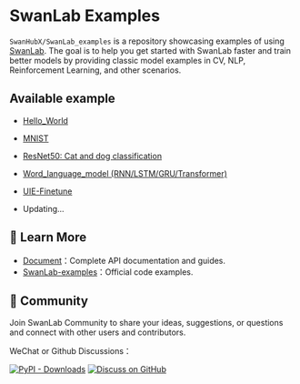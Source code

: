 # SwanLab Examples

`SwanHubX/SwanLab_examples` is a repository showcasing examples of using [SwanLab](https://github.com/swanhubx/swanlab). The goal is to help you get started with SwanLab faster and train better models by providing classic model examples in CV, NLP, Reinforcement Learning, and other scenarios.




## Available example
- [Hello_World](Hello_World)

- [MNIST](MNIST)

- [ResNet50: Cat and dog classification](Resnet50)

- [Word_language_model (RNN/LSTM/GRU/Transformer)](Word_language_model)

- [UIE-Finetune](UIE)
  
- Updating...




## 🌱 Learn More

- [Document](https://geektechstudio.feishu.cn/wiki/space/7310593325374013444?ccm_open_type=lark_wiki_spaceLink&open_tab_from=wiki_home)：Complete API documentation and guides.
- [SwanLab-examples](https://github.com/SwanHubX/SwanLab-examples)：Official code examples.



## 💬 Community

Join SwanLab Community to share your ideas, suggestions, or questions and connect with other users and contributors.

WeChat or Github Discussions：

[![PyPI - Downloads](https://img.shields.io/badge/wechat-online-green)](https://geektechstudio.feishu.cn/wiki/NIZ9wp5LRiSqQykizbGcVzUKnic) [![Discuss on GitHub](https://img.shields.io/badge/discussions-GitHub-333333?logo=github)](https://github.com/SwanHubX/SwanLab/discussions)



